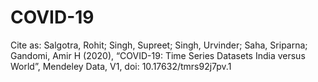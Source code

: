 # COVID-19
Cite as:
Salgotra, Rohit; Singh, Supreet; Singh, Urvinder; Saha, Sriparna; Gandomi, Amir H (2020), “COVID-19: Time Series Datasets India versus World”, Mendeley Data, V1, doi: 10.17632/tmrs92j7pv.1


